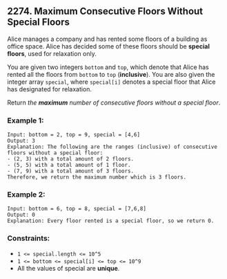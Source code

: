 ## 2274. Maximum Consecutive Floors Without Special Floors

Alice manages a company and has rented some floors of a building as office space. Alice has decided some of these floors should be **special floors**, used for relaxation only.

You are given two integers ```bottom``` and ```top```, which denote that Alice has rented all the floors from ```bottom``` to ```top``` (**inclusive**). You are also given the integer array ```special```, where ```special[i]``` denotes a special floor that Alice has designated for relaxation.

Return *the **maximum** number of consecutive floors without a special floor*.

### Example 1:
```
Input: bottom = 2, top = 9, special = [4,6]
Output: 3
Explanation: The following are the ranges (inclusive) of consecutive floors without a special floor:
- (2, 3) with a total amount of 2 floors.
- (5, 5) with a total amount of 1 floor.
- (7, 9) with a total amount of 3 floors.
Therefore, we return the maximum number which is 3 floors.
```
### Example 2:
```
Input: bottom = 6, top = 8, special = [7,6,8]
Output: 0
Explanation: Every floor rented is a special floor, so we return 0.
```

### Constraints:

* ```1 <= special.length <= 10^5```
* ```1 <= bottom <= special[i] <= top <= 10^9```
* All the values of special are **unique**.